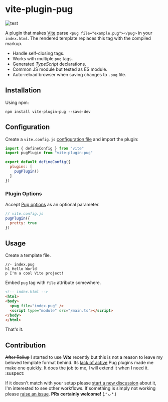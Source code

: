 # vite-plugin-pug

![test](https://github.com/SubZtep/vite-plugin-pug/workflows/npm%20test/badge.svg)

A plugin that makes [Vite](https://vitejs.dev/) parse `<pug file="example.pug"></pug>` in your `index.html`. The rendered template replaces this tag with the compiled markup.

- Handle self-closing tags.
- Works with multiple `pug` tags.
- Generated _TypeScript_ declarations.
- Common JS module but tested as ES module.
- Auto-reload browser when saving changes to `.pug` file.

## Installation

Using npm:

```console
npm install vite-plugin-pug --save-dev
```

## Configuration

Create a `vite.config.js` [configuration file](https://vitejs.dev/config/) and import the plugin:

```js
import { defineConfig } from "vite"
import pugPlugin from "vite-plugin-pug"

export default defineConfig({
  plugins: [
    pugPlugin()
  ]
})
```

### Plugin Options

Accept [Pug options](https://pugjs.org/api/reference.html#options) as an optional parameter.

```js
// vite.config.js
pugPlugin({
  pretty: true
})
```

## Usage

Create a template file.

```pug
//- index.pug
h1 Hello World
p I'm a cool Vite project!
```

Embed `pug` tag with `file` attribute somewhere.

```html
<!-- index.html -->
<html>
<body>
  <pug file="index.pug" />
  <script type="module" src="/main.ts"></script>
</body>
</html>
```

That's it.

## Contribution

 ~~After Rollup~~ I started to use _**Vite**_ recently but this is not a reason to leave my beloved template format behind. Its [lack of active](https://github.com/marlonmarcello/vite-plugin-pug) Pug plugins made me make one quickly. It does the job to me, I will extend it when I need it. :suspect:

 If it doesn't match with your setup please [start a new discussion](https://github.com/SubZtep/vite-plugin-pug/discussions/new) about it, I'm interested to see other workflows. If something is simply not working please [raise an issue](https://github.com/SubZtep/vite-plugin-pug/issues/new). **PRs certainly welcome!** (.❛ ᴗ ❛.)
